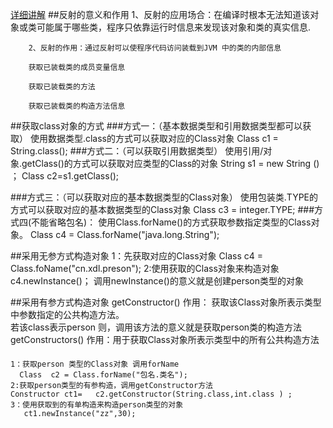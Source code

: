 <a href="https://www.jianshu.com/p/9be58ee20dee">详细讲解</a>
##反射的意义和作用
		1、反射的应用场合：在编译时根本无法知道该对象或类可能属于哪些类，程序只依靠运行时信息来发现该对象和类的真实信息.
		
		2、反射的作用：通过反射可以使程序代码访问装载到JVM 中的类的内部信息
		
		获取已装载类的成员变量信息
		
		获取已装载类的方法
		
		获取已装载类的构造方法信息




##获取class对象的方式
###方式一：（基本数据类型和引用数据类型都可以获取）
    使用数据类型.class的方式可以获取对应的Class对象
      Class c1 = String.class(); 
###方式二：（可以获取引用数据类型）
    使用引用/对象.getClass()的方式可以获取对应类型的Class的对象 
     String s1 = new String () ；
     Class c2=s1.getClass(); 

###方式三：（可以获取对应的基本数据类型的Class对象）
    使用包装类.TYPE的方式可以获取对应的基本数据类型的Class对象 
     Class c3 = integer.TYPE; 
###方式四(不能省略包名)：
     使用Class.forName()的方式获取参数指定类型的Class对象。
      Class c4 = Class.forName("java.long.String");

##采用无参方式构造对象
    1：先获取对应的Class对象
    Class c4 = Class.foName("cn.xdl.preson"); 
    2:使用获取的Class对象来构造对象
     c4.newInstance()；
 调用newInstance()的意义就是创建person类型的对象

##采用有参方式构造对象
getConstructor() 作用： 获取该Class对象所表示类型中参数指定的公共构造方法。
<br>若该class表示person 则，调用该方法的意义就是获取person类的构造方法<br>
getConstructors() 作用：用于获取Class对象所表示类型中的所有公共构造方法 
####
    1：获取person 类型的Class对象 调用forName
      Class  c2 = Class.forName("包名.类名");
    2:获取person类型的有参构造，调用getConstructor方法
    Constructor ct1=   c2.getConstructor(String.class,int.class ) ;
    3：使用获取到的有单构造来构造person类型的对象 
       ct1.newInstance("zz",30);